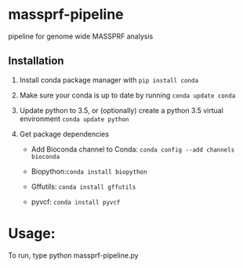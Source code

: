 # massprf-pipeline
pipeline for genome wide MASSPRF analysis

## Installation

1) Install conda package manager with `pip install conda`

2) Make sure your conda is up to date by running `conda update conda`

3) Update python to 3.5, or (optionally) create a python 3.5 virtual environment
`conda update python`

4) Get package dependencies
    - Add Bioconda channel to Conda:
     `conda config --add channels bioconda`
 
    - Biopython:`conda install biopython`
    - Gffutils: `conda install gffutils`
    - pyvcf: `conda install pyvcf`
    
# Usage:

To run, type python massprf-pipeline.py <cli>
